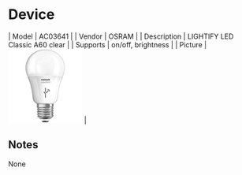 
# Device

| Model | AC03641  |
| Vendor  | OSRAM  |
| Description | LIGHTIFY LED Classic A60 clear |
| Supports | on/off, brightness |
| Picture | ![../images/devices/AC03641.jpg](../images/devices/AC03641.jpg) |

## Notes

None

